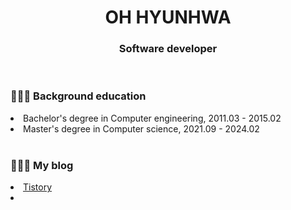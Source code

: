 <div align='center'>

<h1>OH HYUNHWA</h1>
<h3>Software developer</h3>

</div>

<br>

<div>
  <h3>👩🏻‍🎓 Background education</h3>
  <li>Bachelor's degree in Computer engineering, 2011.03 - 2015.02</li>
  <li>Master's degree in Computer science, 2021.09 - 2024.02</li>
</div>

<br>

<div>
  <h3>👩🏻‍💻 My blog </h3>
  <li><a href="https://devlog-berra.tistory.com">Tistory</a></li>
  <li><a href="https://ohyunhwa.github.io>Portfolio</a></li>
</div>

<!--
**ohyunhwa/ohyunhwa** is a ✨ _special_ ✨ repository because its `README.md` (this file) appears on your GitHub profile.

Here are some ideas to get you started:

- 🔭 I’m currently working on ...
- 🌱 I’m currently learning ...
- 👯 I’m looking to collaborate on ...
- 🤔 I’m looking for help with ...
- 💬 Ask me about ...
- 📫 How to reach me: ...
- 😄 Pronouns: ...
- ⚡ Fun fact: ...
-->
